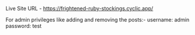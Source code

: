 Live Site URL - https://frightened-ruby-stockings.cyclic.app/

For admin privileges like adding and removing the posts:-
username: admin
password: test

